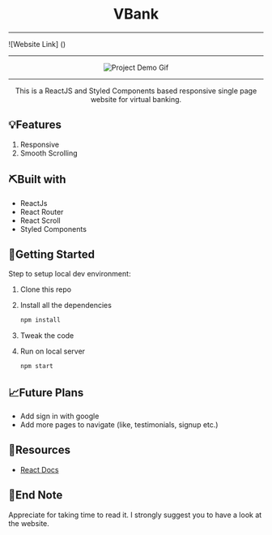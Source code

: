 <h1 align="center">VBank</h1>

<hr />
![Website Link] ()
<hr />
<div align="center">

<!-- Add your project demo gif here -->

![Project Demo Gif]()

</div>

<hr />

<p align="center">This is a ReactJS and Styled Components based responsive single page website for virtual banking.</p>

## 💡Features

1. Responsive
2. Smooth Scrolling

## ⛏️Built with

- ReactJs
- React Router
- React Scroll
- Styled Components

## 🏁Getting Started

Step to setup local dev environment:

1. Clone this repo
1. Install all the dependencies

   ```bash
   npm install
   ```

1. Tweak the code
1. Run on local server

   ```bash
   npm start
   ```

## 📈Future Plans

- Add sign in with google
- Add more pages to navigate (like, testimonials, signup etc.)

## 🧬Resources

- [React Docs](https://reactjs.org/)

## 👋End Note

Appreciate for taking time to read it. I strongly suggest you to have a look at the website.
